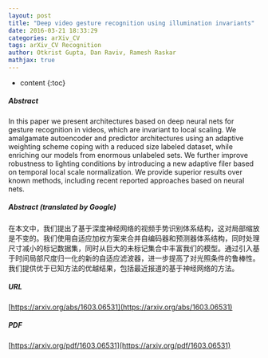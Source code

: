 ```yaml
---
layout: post
title: "Deep video gesture recognition using illumination invariants"
date: 2016-03-21 18:33:29
categories: arXiv_CV
tags: arXiv_CV Recognition
author: Otkrist Gupta, Dan Raviv, Ramesh Raskar
mathjax: true
---
```


* content
{:toc}

##### Abstract
In this paper we present architectures based on deep neural nets for gesture recognition in videos, which are invariant to local scaling. We amalgamate autoencoder and predictor architectures using an adaptive weighting scheme coping with a reduced size labeled dataset, while enriching our models from enormous unlabeled sets. We further improve robustness to lighting conditions by introducing a new adaptive filer based on temporal local scale normalization. We provide superior results over known methods, including recent reported approaches based on neural nets.

##### Abstract (translated by Google)
在本文中，我们提出了基于深度神经网络的视频手势识别体系结构，这对局部缩放是不变的。我们使用自适应加权方案来合并自编码器和预测器体系结构，同时处理尺寸减小的标记数据集，同时从巨大的未标记集合中丰富我们的模型。通过引入基于时间局部尺度归一化的新的自适应滤波器，进一步提高了对光照条件的鲁棒性。我们提供优于已知方法的优越结果，包括最近报道的基于神经网络的方法。

##### URL
[https://arxiv.org/abs/1603.06531](https://arxiv.org/abs/1603.06531)

##### PDF
[https://arxiv.org/pdf/1603.06531](https://arxiv.org/pdf/1603.06531)

